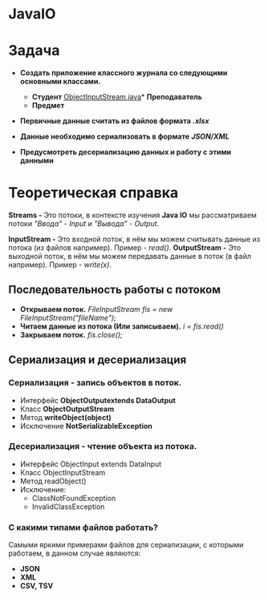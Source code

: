 # JavaIO

# Задача
* **Создать приложение классного журнала со следующими основными классами.**
    * **Студент**
    [ObjectInputStream.java](src%2FObjectInputStream.java)* **Преподаватель**
    * **Предмет**

* **Первичные данные считать из файлов формата** ***.xlsx***
* **Данные необходимо сериализовать в формате** ***JSON/XML***
* **Предусмотреть десериализацию данных и работу с этими данными**

# Теоретическая справка

**Streams -** Это потоки, в контексте изучения **Java IO** мы рассматриваем потоки *"Ввода" - Input* и *"Вывода" - Output*.

**InputStream -** Это входной поток, в нём мы можем считывать данные из потока (из файлов например). Пример - *read()*.
**OutputStream -** Это выходной поток, в нём мы можем передавать данные в поток (в файл например). Пример - *write(x)*.

## Последовательность работы с потоком

* **Открываем поток.** *FileInputStream fis = new FileInputStream("fileName");*
* **Читаем данные из потока (Или записываем).** *i = fis.read()*
* **Закрываем поток.** *fis.close();*

## Сериализация и десериализация

### Сериализация - запись объектов в поток.
- Интерфейс **ObjectOutputextends DataOutput**
- Класс **ObjectOutputStream**
- Метод **writeObject(object)**
- Исключение **NotSerializableException**

### Десериализация - чтение объекта из потока.
- Интерфейс ObjectInput extends DataInput
- Класс ObjectInputStream
- Метод readObject()
- Исключение:
  - ClassNotFoundException
  - InvalidClassException

### С какими типами файлов работать?
Самыми яркими примерами файлов для сериализации, с которыми работаем, в данном случае являются:
- **JSON**
- **XML**
- **CSV, TSV**
